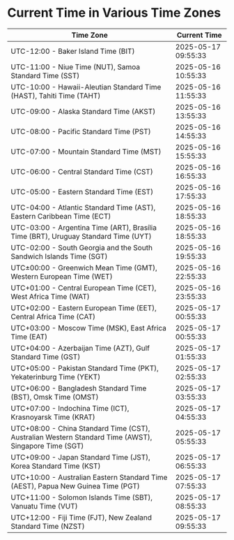 # Current Time in Various Time Zones

| Time Zone | Current Time |
|-----------|--------------|
| UTC-12:00 - Baker Island Time (BIT) | 2025-05-17 09:55:33 |
| UTC-11:00 - Niue Time (NUT), Samoa Standard Time (SST) | 2025-05-16 10:55:33 |
| UTC-10:00 - Hawaii-Aleutian Standard Time (HAST), Tahiti Time (TAHT) | 2025-05-16 11:55:33 |
| UTC-09:00 - Alaska Standard Time (AKST) | 2025-05-16 13:55:33 |
| UTC-08:00 - Pacific Standard Time (PST) | 2025-05-16 14:55:33 |
| UTC-07:00 - Mountain Standard Time (MST) | 2025-05-16 15:55:33 |
| UTC-06:00 - Central Standard Time (CST) | 2025-05-16 16:55:33 |
| UTC-05:00 - Eastern Standard Time (EST) | 2025-05-16 17:55:33 |
| UTC-04:00 - Atlantic Standard Time (AST), Eastern Caribbean Time (ECT) | 2025-05-16 18:55:33 |
| UTC-03:00 - Argentina Time (ART), Brasília Time (BRT), Uruguay Standard Time (UYT) | 2025-05-16 18:55:33 |
| UTC-02:00 - South Georgia and the South Sandwich Islands Time (SGT) | 2025-05-16 19:55:33 |
| UTC±00:00 - Greenwich Mean Time (GMT), Western European Time (WET) | 2025-05-16 22:55:33 |
| UTC+01:00 - Central European Time (CET), West Africa Time (WAT) | 2025-05-16 23:55:33 |
| UTC+02:00 - Eastern European Time (EET), Central Africa Time (CAT) | 2025-05-17 00:55:33 |
| UTC+03:00 - Moscow Time (MSK), East Africa Time (EAT) | 2025-05-17 00:55:33 |
| UTC+04:00 - Azerbaijan Time (AZT), Gulf Standard Time (GST) | 2025-05-17 01:55:33 |
| UTC+05:00 - Pakistan Standard Time (PKT), Yekaterinburg Time (YEKT) | 2025-05-17 02:55:33 |
| UTC+06:00 - Bangladesh Standard Time (BST), Omsk Time (OMST) | 2025-05-17 03:55:33 |
| UTC+07:00 - Indochina Time (ICT), Krasnoyarsk Time (KRAT) | 2025-05-17 04:55:33 |
| UTC+08:00 - China Standard Time (CST), Australian Western Standard Time (AWST), Singapore Time (SGT) | 2025-05-17 05:55:33 |
| UTC+09:00 - Japan Standard Time (JST), Korea Standard Time (KST) | 2025-05-17 06:55:33 |
| UTC+10:00 - Australian Eastern Standard Time (AEST), Papua New Guinea Time (PGT) | 2025-05-17 07:55:33 |
| UTC+11:00 - Solomon Islands Time (SBT), Vanuatu Time (VUT) | 2025-05-17 08:55:33 |
| UTC+12:00 - Fiji Time (FJT), New Zealand Standard Time (NZST) | 2025-05-17 09:55:33 |
